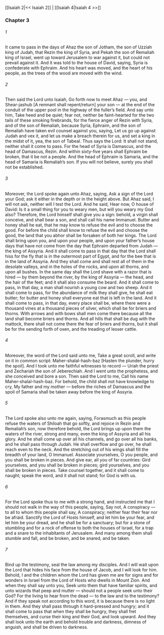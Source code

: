 [[Isaiah 2|<< Isaiah 2]]  |  [[Isaiah 4|Isaiah 4 >>]]

### Chapter 3
###### 1
It came to pass in the days of Ahaz the son of Jotham, the son of Uzziah king of Judah, that Rezin the king of Syria, and Pekah the son of Remaliah king of Israel, went up toward Jerusalem to war against it, but could not prevail against it. And it was told to the house of David, saying, Syria is confederate with Ephraim. And his heart was moved, and the heart of his people, as the trees of the wood are moved with the wind.

###### 2
Then said the Lord unto Isaiah, Go forth now to meet Ahaz — you, and Shear-jashub [A remnant shall repent/return] your son — at the end of the conduit of the upper pool in the highway of the fuller’s field. And say unto him, Take heed and be quiet; fear not, neither be faint-hearted for the two tails of these smoking firebrands, for the fierce anger of Rezin with Syria, and of the son of Remaliah, because Syria, Ephraim, and the son of Remaliah have taken evil counsel against you, saying, Let us go up against Judah and vex it, and let us make a breach therein for us, and set a king in the midst of it, yea, the son of Tabeal. Thus says the Lord: It shall not stand, neither shall it come to pass. For the head of Syria is Damascus, and the head of Damascus, Rezin. And within sixty-five years shall Ephraim be broken, that it be not a people. And the head of Ephraim is Samaria, and the head of Samaria is Remaliah’s son. If you will not believe, surely you shall not be established.

###### 3
Moreover, the Lord spoke again unto Ahaz, saying, Ask a sign of the Lord your God; ask it either in the depth or in the height above. But Ahaz said, I will not ask, neither will I test the Lord. And he said, Hear now, O house of David: Is it a small thing for you to weary men, but will you weary my God also? Therefore, the Lord himself shall give you a sign: behold, a virgin shall conceive, and shall bear a son, and shall call his name Immanuel. Butter and honey shall he eat, that he may know to refuse the evil and to choose the good. For before the child shall know to refuse the evil and choose the good, the land that you abhor shall be forsaken of both her kings. The Lord shall bring upon you, and upon your people, and upon your father’s house days that have not come from the day that Ephraim departed from Judah — the king of Assyria. And it shall come to pass in that day that the Lord shall hiss for the fly that is in the outermost part of Egypt, and for the bee that is in the land of Assyria. And they shall come and shall rest all of them in the desolate valleys, and in the holes of the rocks, and upon all thorns, and upon all bushes. In the same day shall the Lord shave with a razor that is hired — by them beyond the river, by the king of Assyria — the head, and the hair of the feet; and it shall also consume the beard. And it shall come to pass, in that day, a man shall nourish a young cow and two sheep. And it shall come to pass, for the abundance of milk they shall give, he shall eat butter; for butter and honey shall everyone eat that is left in the land. And it shall come to pass, in that day, every place shall be, where there were a thousand vines at a thousand pieces of silver, which shall be for briers and thorns. With arrows and with bows shall men come there because all the land shall become briers and thorns. And all hills that shall be dug with the mattock, there shall not come there the fear of briers and thorns, but it shall be for the sending forth of oxen, and the treading of lesser cattle.

###### 4
Moreover, the word of the Lord said unto me, Take a great scroll, and write on it in common script: Maher-shalal-hash-baz [Hasten the plunder, hurry the spoil]. And I took unto me faithful witnesses to record — Uriah the priest and Zechariah the son of Jeberechiah. And I went unto the prophetess, and she conceived and bore a son. Then said the Lord to me, Call his name Maher-shalal-hash-baz. For behold, the child shall not have knowledge to cry, My father and my mother — before the riches of Damascus and the spoil of Samaria shall be taken away before the king of Assyria.

###### 5
The Lord spoke also unto me again, saying, Forasmuch as this people refuse the waters of Shiloah that go softly, and rejoice in Rezin and Remaliah’s son, now therefore behold, the Lord brings up upon them the waters of the river, strong and many, even the king of Assyria and all his glory. And he shall come up over all his channels, and go over all his banks, and he shall pass through Judah. He shall overflow and go over, he shall reach even to the neck. And the stretching out of his wings shall fill the breadth of your land, O Immanuel. Associate yourselves, O you people, and you shall be broken in pieces. And give ear, all you of far countries: Gird yourselves, and you shall be broken in pieces; gird yourselves, and you shall be broken in pieces. Take counsel together, and it shall come to naught; speak the word, and it shall not stand; for God is with us.

###### 6
For the Lord spoke thus to me with a strong hand, and instructed me that I should not walk in the way of this people, saying, Say not, A conspiracy — to all to whom this people shall say, A conspiracy; neither fear their fear nor be afraid. Sanctify the Lord of Hosts himself, and let him be your fear, and let him be your dread, and he shall be for a sanctuary; but for a stone of stumbling and for a rock of offense to both the houses of Israel, for a trap and a snare to the inhabitants of Jerusalem. And many among them shall stumble and fall, and be broken, and be snared, and be taken.

###### 7
Bind up the testimony, seal the law among my disciples. And I will wait upon the Lord that hides his face from the house of Jacob, and I will look for him. Behold, I and the children whom the Lord has given me are for signs and for wonders in Israel from the Lord of Hosts who dwells in Mount Zion. And when they shall say unto you, Seek unto them that have familiar spirits, and unto wizards that peep and mutter — should not a people seek unto their God? For the living to hear from the dead — to the law and to the testimony? And if they speak not according to this word, it is because there is no light in them. And they shall pass through it hard-pressed and hungry; and it shall come to pass that when they shall be hungry, they shall fret themselves, and curse their king and their God, and look upward. And they shall look unto the earth and behold trouble and darkness, dimness of anguish, and shall be driven to darkness.